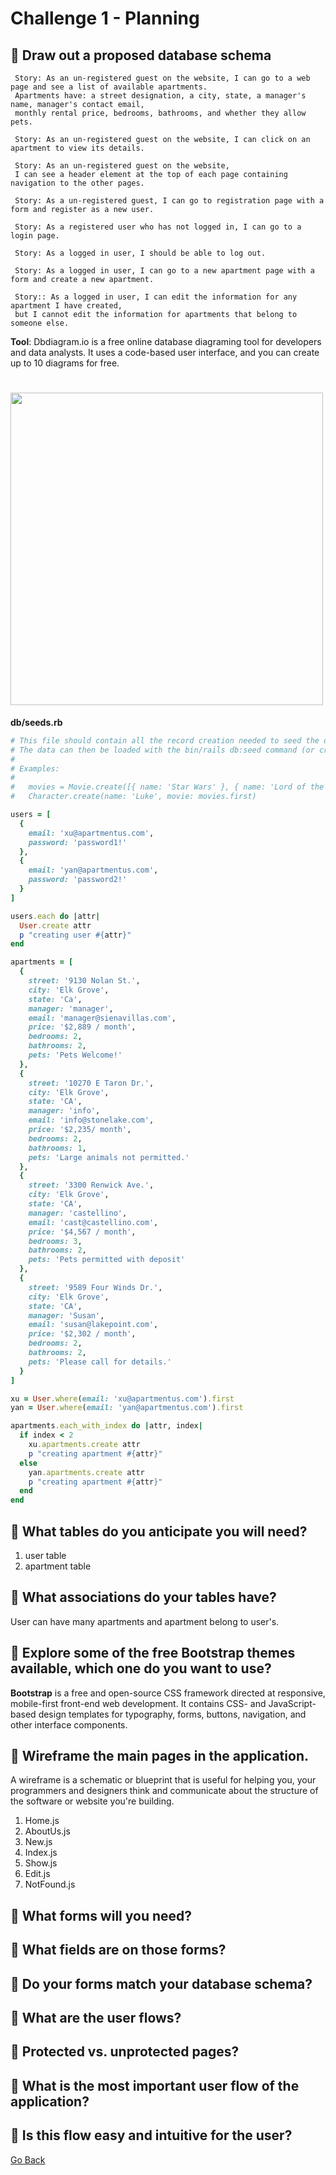 # Challenge 1 - Planning
## :thought_balloon: Draw out a proposed database schema
```
 Story: As an un-registered guest on the website, I can go to a web page and see a list of available apartments. 
 Apartments have: a street designation, a city, state, a manager's name, manager's contact email, 
 monthly rental price, bedrooms, bathrooms, and whether they allow pets.
 
 Story: As an un-registered guest on the website, I can click on an apartment to view its details.
 
 Story: As an un-registered guest on the website, 
 I can see a header element at the top of each page containing navigation to the other pages.
 
 Story: As a un-registered guest, I can go to registration page with a form and register as a new user.
 
 Story: As a registered user who has not logged in, I can go to a login page.
 
 Story: As a logged in user, I should be able to log out.
 
 Story: As a logged in user, I can go to a new apartment page with a form and create a new apartment.
 
 Story:: As a logged in user, I can edit the information for any apartment I have created, 
 but I cannot edit the information for apartments that belong to someone else.
```
**Tool**: Dbdiagram.io is a free online database diagraming tool for developers and data analysts. It uses a code-based user interface, and you can create up to 10 diagrams for free.

# <img src="https://github.com/yanxu2021/ApartmentUs/blob/main/img/database%20%20schema.JPG" width="500" />

**db/seeds.rb**
```ruby
# This file should contain all the record creation needed to seed the database with its default values.
# The data can then be loaded with the bin/rails db:seed command (or created alongside the database with db:setup).
#
# Examples:
#
#   movies = Movie.create([{ name: 'Star Wars' }, { name: 'Lord of the Rings' }])
#   Character.create(name: 'Luke', movie: movies.first)

users = [
  {
    email: 'xu@apartmentus.com',
    password: 'password1!'
  },
  {
    email: 'yan@apartmentus.com',
    password: 'password2!'
  }
]

users.each do |attr|
  User.create attr
  p "creating user #{attr}"
end

apartments = [
  {
    street: '9130 Nolan St.',
    city: 'Elk Grove',
    state: 'Ca',
    manager: 'manager',
    email: 'manager@sienavillas.com',
    price: '$2,889 / month',
    bedrooms: 2,
    bathrooms: 2,
    pets: 'Pets Welcome!'
  },
  {
    street: '10270 E Taron Dr.',
    city: 'Elk Grove',
    state: 'CA',
    manager: 'info',
    email: 'info@stonelake.com',
    price: '$2,235/ month',
    bedrooms: 2,
    bathrooms: 1,
    pets: 'Large animals not permitted.'
  },
  {
    street: '3300 Renwick Ave.',
    city: 'Elk Grove',
    state: 'CA',
    manager: 'castellino',
    email: 'cast@castellino.com',
    price: '$4,567 / month',
    bedrooms: 3,
    bathrooms: 2,
    pets: 'Pets permitted with deposit'
  },
  {
    street: '9589 Four Winds Dr.',
    city: 'Elk Grove',
    state: 'CA',
    manager: 'Susan',
    email: 'susan@lakepoint.com',
    price: '$2,302 / month',
    bedrooms: 2,
    bathrooms: 2,
    pets: 'Please call for details.'
  }
]

xu = User.where(email: 'xu@apartmentus.com').first
yan = User.where(email: 'yan@apartmentus.com').first

apartments.each_with_index do |attr, index|
  if index < 2
    xu.apartments.create attr
    p "creating apartment #{attr}"
  else
    yan.apartments.create attr
    p "creating apartment #{attr}"
  end
end

```

## :thought_balloon: What tables do you anticipate you will need?
1. user table 
2. apartment table

## :thought_balloon: What associations do your tables have?
User can have many apartments and apartment belong to user's.

## :thought_balloon: Explore some of the free Bootstrap themes available, which one do you want to use?
**Bootstrap** is a free and open-source CSS framework directed at responsive, mobile-first front-end web development. It contains CSS- and JavaScript-based design templates for typography, forms, buttons, navigation, and other interface components.

## :thought_balloon: Wireframe the main pages in the application.
A wireframe is a schematic or blueprint that is useful for helping you, your programmers and designers think and communicate about the structure of the software or website you're building.

 1. Home.js
 2. AboutUs.js
 3. New.js
 4. Index.js
 5. Show.js
 6. Edit.js
 7. NotFound.js
## :thought_balloon: What forms will you need?
## :thought_balloon: What fields are on those forms?
## :thought_balloon: Do your forms match your database schema?
## :thought_balloon: What are the user flows?
## :thought_balloon: Protected vs. unprotected pages?
## :thought_balloon: What is the most important user flow of the application?
## :thought_balloon: Is this flow easy and intuitive for the user?

[ Go Back ](https://github.com/yanxu2021/ApartmentUs/blob/main/README.md)

